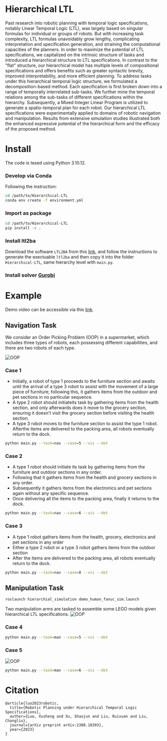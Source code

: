 # Hierarchical LTL
Past research into robotic planning with temporal logic specifications, notably Linear Temporal Logic (LTL), was largely based on singular formulas for individual or groups of robots. But with increasing task complexity, LTL formulas unavoidably grow lengthy, complicating interpretation and specification generation, and straining the computational capacities of the planners. In order to maximize the potential of LTL specifications, we capitalized on the intrinsic structure of tasks and introduced a hierarchical structure to LTL specifications. In contrast to the "flat" structure, our hierarchical model has multiple levels of compositional specifications and offers benefits such as greater syntactic brevity, improved interpretability, and more efficient planning. To address tasks under this hierarchical temporal logic structure, we formulated a decomposition-based method. Each specification is first broken down into a range of temporally interrelated  sub-tasks. We further mine the temporal relations among the sub-tasks of different specifications within the hierarchy. Subsequently, a Mixed Integer Linear Program is utilized to generate a spatio-temporal plan for each robot. Our hierarchical LTL specifications were experimentally applied to domains of robotic navigation and manipulation. Results from extensive simulation studies illustrated both the enhanced expressive potential of the hierarchical form and the efficacy of the proposed method.

# Install
 The code is tesed using Python 3.10.12.
### Develop via Conda
 Following the instruction:
```bash
cd /path/to/Hierarchical-LTL
conda env create -f environment.yml
```
### Import as package
```bash
cd /path/to/Hierarchical-LTL
pip install -e .
```
### Install ltl2ba
Download the software `LTL2BA` from this [link](http://www.lsv.fr/~gastin/ltl2ba/index.php), and follow the instructions to generate the exectuable `ltl2ba` and then copy it into the folder `Hierarchical-LTL`, same hierarchy level with `main.py`.
### Install solver [Gurobi](https://www.gurobi.com)
# Example
Demo video can be accessible via this [link](https://youtu.be/YbmYmq1RmhI?si=eI1JoR5qIEuFKwWi).
## Navigation Task
We consider an Order Picking Problem (OOP) in a supermarket, which includes three types of robots, each possessing different capabilities, and there are two robots of each type. 

![OOP](./imgs/supermarket.png)
### Case 1
* Initially, a robot of type 1 proceeds to the furniture section and awaits until the arrival of a type 3 robot to assist with the movement of a large piece of furniture; following this, it gathers items from the outdoor and pet sections in no particular sequence.
* A type 2 robot should initiateits task by gathering items from the health section, and only afterwards does it move to the grocery section, ensuring it doesn't visit the grocery section before visiting the health section.
* A type 3 robot moves to the furniture section to assist the type 1 robot. Afterthe items are delivered to the packing area, all robots eventually return to the dock. 
```bash
python main.py --task=nav --case=5 --vis --dot
```
### Case 2
* A type 1 robot should initiate its task by gathering items from the furniture and outdoor sections in any order.
* Following that it gathers items from the health and grocery sections in any order.
* Subsequently it gathers items from the electronics and pet sections again without any specific sequence.
* Once delivering all the items to the packing area, finally it returns to the dock.
```bash
python main.py --task=nav --case=6 --vis --dot
```
### Case 3
* A type 1 robot gathers items from the health, grocery, electronics and pet sections in any order
* Either a type 2 robot or a type 3 robot gathers items from the outdoor section
* After the items are delivered to the packing area, all robots eventually return to the dock.
```bash
python main.py --task=nav --case=8 --vis --dot
```
## Manipulation Task

```bash
roslaunch hierarchial_simulation demo_human_fanuc_sim.launch
```

Two manipulation arms are tasked to assemble some LEGO models given hierarchical LTL specifications.
![OOP](./imgs/arm.png)
### Case 4
<!-- ![OOP](./imgs/icl!.png) -->
```bash
python main.py --task=man --case=5 --vis --dot
```
### Case 5
![OOP](./imgs/house.png)
```bash
python main.py --task=man --case=6 --vis --dot
```
# Citation
```
@article{luo2023robotic,
  title={Robotic Planning under Hierarchical Temporal Logic Specifications},
  author={Luo, Xusheng and Xu, Shaojun and Liu, Ruixuan and Liu, Changliu},
  journal={arXiv preprint arXiv:2308.10393},
  year={2023}
}
```